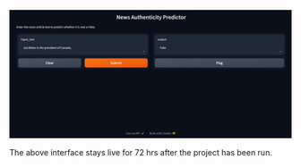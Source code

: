 ![This is an example image](./host.jpg)

The above interface stays live for 72 hrs after the project has been run. 

